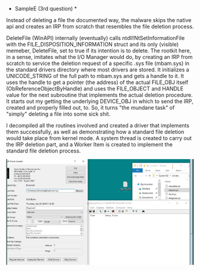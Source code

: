 
* SampleE (3rd question) *

Instead of deleting a file the documented way, the malware skips the native api
and creates an IRP from scratch that resembles the file deletion process.

DeleteFile (WinAPI) internally (eventually) calls ntdll!NtSetInformationFile with the
FILE_DISPOSITION_INFORMATION struct and its only (visible) memeber, DeleteFile,
set to true if its intention is to delete.   The rootkit here, in a sense, imitates what 
the I/O Manager would do, by creating an IRP from scratch to service the deletion request of a specific .sys file (mbam.sys) in the standard drivers directory where most drivers are stored.  It initializes a UNICODE_STRING of the full path to mbam.sys and gets a handle to it.  It uses the handle to get a pointer (the address) of the actual FILE_OBJ itself (ObReferenceObjectByHandle)  and uses the FILE_OBJECT and HANDLE value for the next subroutine that implements the actual deletion procedure.  It starts out my getting the underlying DEVICE_OBJ in which to send the IRP, created and properly filled out, to.  So, it turns "the mundane task" of "simply" deleting a file into some sick shit.

I decompiled all the routines involved and created a driver that implements them successfully, as well
as demonstrating how a standard file deletion would take place from kernel mode.  A system thread is created
to carry out the IRP deletion part, and a Worker Item is created to implement the standard file deletion process.

![Alt Text](irpdelete.gif)
